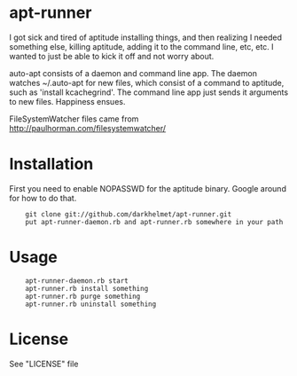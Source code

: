 # apt-runner

I got sick and tired of aptitude installing things, and then realizing I needed something else, killing aptitude, adding it to the command line, etc, etc. I wanted to just be able to kick it off and not worry about.

auto-apt consists of a daemon and command line app. The daemon watches ~/.auto-apt for new files, which consist of a command to aptitude, such as 'install kcachegrind'. The command line app just sends it arguments to new files. Happiness ensues.

FileSystemWatcher files came from http://paulhorman.com/filesystemwatcher/

# Installation

First you need to enable NOPASSWD for the aptitude binary. Google around for how to do that.

        git clone git://github.com/darkhelmet/apt-runner.git
        put apt-runner-daemon.rb and apt-runner.rb somewhere in your path

# Usage

        apt-runner-daemon.rb start
        apt-runner.rb install something
        apt-runner.rb purge something
        apt-runner.rb uninstall something

# License

See "LICENSE" file
